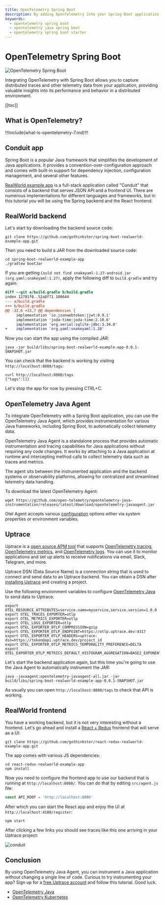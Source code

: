 ```yaml
---
title: OpenTelemetry Spring Boot
description: By adding OpenTelemetry into your Spring Boot application, you can collect and export telemetry data such as traces and metrics.
keywords:
  - opentelemetry spring boot
  - opentelemetry java spring boot
  - opentelemetry spring boot starter
---
```


# OpenTelemetry Spring Boot

![OpenTelemetry Spring Boot](/spring-boot/cover.png)

Integrating OpenTelemetry with Spring Boot allows you to capture distributed traces and other telemetry data from your application, providing valuable insights into its performance and behavior in a distributed environment.

[[toc]]

## What is OpenTelemetry?

!!!include(what-is-opentelemetry-7.md)!!!

## Conduit app

Spring Boot is a popular Java framework that simplifies the development of Java applications. It provides a convention-over-configuration approach and comes with built-in support for dependency injection, configuration management, and several other features.

[RealWorld example app](https://github.com/gothinkster/realworld) is a full-stack application called "Conduit" that consists of a backend that serves JSON API and a frontend UI. There are numerous implementations for different languages and frameworks, but in this tutorial you will be using the Spring backend and the React frontend.

## RealWorld backend

Let's start by downloading the backend source code:

```shell
git clone https://github.com/gothinkster/spring-boot-realworld-example-app.git
```

Then you need to build a JAR from the downloaded source code:

```shell
cd spring-boot-realworld-example-app
./gradlew bootJar
```

If you are getting `Could not find snakeyaml-1.27-android.jar (org.yaml:snakeyaml:1.27)`, apply the following diff to `build.gradle` and try again:

```diff
diff --git a/build.gradle b/build.gradle
index 12781f0..52a8f71 100644
--- a/build.gradle
+++ b/build.gradle
@@ -33,6 +33,7 @@ dependencies {
     implementation 'io.jsonwebtoken:jjwt:0.9.1'
     implementation 'joda-time:joda-time:2.10.6'
     implementation 'org.xerial:sqlite-jdbc:3.34.0'
+    implementation 'org.yaml:snakeyaml:1.28'
```

Now you can start the app using the compiled JAR:

```shell
java -jar build/libs/spring-boot-realworld-example-app-0.0.1-SNAPSHOT.jar
```

You can check that the backend is working by visiting `http://localhost:8080/tags`:

```shell
curl http://localhost:8080/tags
{"tags":[]}
```

Let's stop the app for now by pressing CTRL+C.

## OpenTelemetry Java Agent

To integrate OpenTelemetry with a Spring Boot application, you can use the OpenTelemetry Java Agent, which provides instrumentation for various Java frameworks, including Spring Boot, to automatically collect telemetry data.

OpenTelemetry Java Agent is a standalone process that provides automatic instrumentation and tracing capabilities for Java applications without requiring any code changes. It works by attaching to a Java application at runtime and intercepting method calls to collect telemetry data such as traces and metrics.

The agent sits between the instrumented application and the backend systems or observability platforms, allowing for centralized and streamlined telemetry data handling.

To download the latest OpenTelemetry Agent:

```shell
wget https://github.com/open-telemetry/opentelemetry-java-instrumentation/releases/latest/download/opentelemetry-javaagent.jar
```

Otel Agent accepts various [configuration](https://github.com/open-telemetry/opentelemetry-java-instrumentation/blob/main/docs/agent-config.md) options either via system properties or environment variables.

## Uptrace

Uptrace is a [open source APM tool](../open-source-apm.md) that supports [OpenTelemetry tracing](https://uptrace.dev/opentelemetry/distributed-tracing.html), [OpenTelemetry metrics](https://uptrace.dev/opentelemetry/metrics.html), and [OpenTelemetry logs](https://uptrace.dev/opentelemetry/logs.html). You can use it to monitor applications and set up alerts to receive notifications via email, Slack, Telegram, and more.

Uptrace DSN (Data Source Name) is a connection string that is used to connect and send data to an Uptrace backend. You can obtain a DSN after [installing Uptrace](../get-started.md) and creating a project.

Use the following environment variables to configure [OpenTelemetry Java](../opentelemetry-java.md) to send data to Uptrace.

```shell
export OTEL_RESOURCE_ATTRIBUTES=service.name=myservice,service.version=1.0.0
export OTEL_TRACES_EXPORTER=otlp
export OTEL_METRICS_EXPORTER=otlp
export OTEL_LOGS_EXPORTER=otlp
export OTEL_EXPORTER_OTLP_COMPRESSION=gzip
export OTEL_EXPORTER_OTLP_ENDPOINT=https://otlp.uptrace.dev:4317
export OTEL_EXPORTER_OTLP_HEADERS=uptrace-dsn=https://token@api.uptrace.dev/project_id
export OTEL_EXPORTER_OTLP_METRICS_TEMPORALITY_PREFERENCE=DELTA
export OTEL_EXPORTER_OTLP_METRICS_DEFAULT_HISTOGRAM_AGGREGATION=BASE2_EXPONENTIAL_BUCKET_HISTOGRAM
```

Let's start the backend application again, but this time you're going to use the Java Agent to automatically instrument the JAR:

```shell
java -javaagent:opentelemetry-javaagent-all.jar -jar build/libs/spring-boot-realworld-example-app-0.0.1-SNAPSHOT.jar
```

As usually you can open `http://localhost:8080/tags` to check that API is working.

## RealWorld frontend

You have a working backend, but it is not very interesting without a frontend. Let's go ahead and install a [React + Redux](https://github.com/gothinkster/react-redux-realworld-example-app.git) frontend that will serve as a UI:

```shell
git clone https://github.com/gothinkster/react-redux-realworld-example-app.git
```

The app comes with various JS dependencies:

```shell
cd react-redux-realworld-example-app
npm install
```

Now you need to configure the frontend app to use our backend that is running at `http://localhost:8080/`. You can do that by editing `src/agent.js` file:

```js
const API_ROOT = 'http://localhost:8080'
```

After which you can start the React app and enjoy the UI at `http://localhost:4100/register`:

```shell
npm start
```

After clicking a few links you should see traces like this one arriving in your Uptrace project:

![conduit](/spring-boot/conduit.png)

## Conclusion

By using OpenTelemetry Java Agent, you can instrument a Java application without changing a single line of code. Curious to try instrumenting your app? Sign up for a [free Uptrace account](https://app.uptrace.dev/join) and follow this tutorial. Good luck.

- [OpenTelemetry Java](../opentelemetry-java.md)
- [OpenTelemetry Kubernetes](../monitor/opentelemetry-kubernetes.md)
